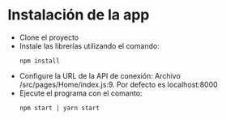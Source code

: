 # Instalación de la app
* Clone el proyecto
* Instale las librerías utilizando el comando: 
	```
	npm install
	```
* Configure la URL de la API de conexión: Archivo /src/pages/Home/index.js:9. Por defecto es localhost:8000
* Ejecute el programa con el comanto:
	```
	npm start | yarn start
	```
	